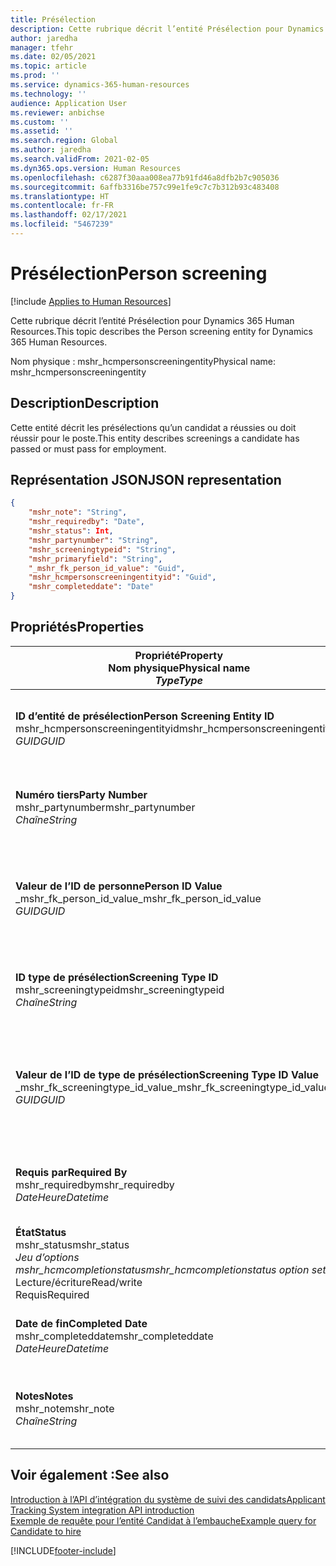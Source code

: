 ```yaml
---
title: Présélection
description: Cette rubrique décrit l’entité Présélection pour Dynamics 365 Human Resources.
author: jaredha
manager: tfehr
ms.date: 02/05/2021
ms.topic: article
ms.prod: ''
ms.service: dynamics-365-human-resources
ms.technology: ''
audience: Application User
ms.reviewer: anbichse
ms.custom: ''
ms.assetid: ''
ms.search.region: Global
ms.author: jaredha
ms.search.validFrom: 2021-02-05
ms.dyn365.ops.version: Human Resources
ms.openlocfilehash: c6287f30aaa008ea77b91fd46a8dfb2b7c905036
ms.sourcegitcommit: 6affb3316be757c99e1fe9c7c7b312b93c483408
ms.translationtype: HT
ms.contentlocale: fr-FR
ms.lasthandoff: 02/17/2021
ms.locfileid: "5467239"
---
```

# <a name="person-screening"></a><span data-ttu-id="d35d4-103">Présélection</span><span class="sxs-lookup"><span data-stu-id="d35d4-103">Person screening</span></span>

[!include [Applies to Human Resources](../includes/applies-to-hr.md)]

<span data-ttu-id="d35d4-104">Cette rubrique décrit l’entité Présélection pour Dynamics 365 Human Resources.</span><span class="sxs-lookup"><span data-stu-id="d35d4-104">This topic describes the Person screening entity for Dynamics 365 Human Resources.</span></span>

<span data-ttu-id="d35d4-105">Nom physique : mshr_hcmpersonscreeningentity</span><span class="sxs-lookup"><span data-stu-id="d35d4-105">Physical name: mshr_hcmpersonscreeningentity</span></span>

## <a name="description"></a><span data-ttu-id="d35d4-106">Description</span><span class="sxs-lookup"><span data-stu-id="d35d4-106">Description</span></span>

<span data-ttu-id="d35d4-107">Cette entité décrit les présélections qu’un candidat a réussies ou doit réussir pour le poste.</span><span class="sxs-lookup"><span data-stu-id="d35d4-107">This entity describes screenings a candidate has passed or must pass for employment.</span></span>

## <a name="json-representation"></a><span data-ttu-id="d35d4-108">Représentation JSON</span><span class="sxs-lookup"><span data-stu-id="d35d4-108">JSON representation</span></span>

```json
{
    "mshr_note": "String",
    "mshr_requiredby": "Date",
    "mshr_status": Int,
    "mshr_partynumber": "String",
    "mshr_screeningtypeid": "String",
    "mshr_primaryfield": "String",
    "_mshr_fk_person_id_value": "Guid",
    "mshr_hcmpersonscreeningentityid": "Guid",
    "mshr_completeddate": "Date"
}
```

## <a name="properties"></a><span data-ttu-id="d35d4-109">Propriétés</span><span class="sxs-lookup"><span data-stu-id="d35d4-109">Properties</span></span>

| <span data-ttu-id="d35d4-110">Propriété</span><span class="sxs-lookup"><span data-stu-id="d35d4-110">Property</span></span><br><span data-ttu-id="d35d4-111">**Nom physique**</span><span class="sxs-lookup"><span data-stu-id="d35d4-111">**Physical name**</span></span><br><span data-ttu-id="d35d4-112">**_Type_**</span><span class="sxs-lookup"><span data-stu-id="d35d4-112">**_Type_**</span></span> | <span data-ttu-id="d35d4-113">Cas d’emploi</span><span class="sxs-lookup"><span data-stu-id="d35d4-113">Use</span></span> | <span data-ttu-id="d35d4-114">Description</span><span class="sxs-lookup"><span data-stu-id="d35d4-114">Description</span></span> |
| --- | --- | --- |
| <span data-ttu-id="d35d4-115">**ID d’entité de présélection**</span><span class="sxs-lookup"><span data-stu-id="d35d4-115">**Person Screening Entity ID**</span></span><br><span data-ttu-id="d35d4-116">mshr_hcmpersonscreeningentityid</span><span class="sxs-lookup"><span data-stu-id="d35d4-116">mshr_hcmpersonscreeningentityid</span></span><br><span data-ttu-id="d35d4-117">*GUID*</span><span class="sxs-lookup"><span data-stu-id="d35d4-117">*GUID*</span></span> | <span data-ttu-id="d35d4-118">Lecture seule</span><span class="sxs-lookup"><span data-stu-id="d35d4-118">Read-only</span></span><br><span data-ttu-id="d35d4-119">Requis</span><span class="sxs-lookup"><span data-stu-id="d35d4-119">Required</span></span><br><span data-ttu-id="d35d4-120">Généré par le système</span><span class="sxs-lookup"><span data-stu-id="d35d4-120">System-generated</span></span> | <span data-ttu-id="d35d4-121">Identificateur principal unique pour le dossier de présélection.</span><span class="sxs-lookup"><span data-stu-id="d35d4-121">Unique primary identifier for the person screening record.</span></span> |
| <span data-ttu-id="d35d4-122">**Numéro tiers**</span><span class="sxs-lookup"><span data-stu-id="d35d4-122">**Party Number**</span></span><br><span data-ttu-id="d35d4-123">mshr_partynumber</span><span class="sxs-lookup"><span data-stu-id="d35d4-123">mshr_partynumber</span></span><br><span data-ttu-id="d35d4-124">*Chaîne*</span><span class="sxs-lookup"><span data-stu-id="d35d4-124">*String*</span></span> | <span data-ttu-id="d35d4-125">Lecture/écriture</span><span class="sxs-lookup"><span data-stu-id="d35d4-125">Read/write</span></span><br><span data-ttu-id="d35d4-126">Requis</span><span class="sxs-lookup"><span data-stu-id="d35d4-126">Required</span></span> | <span data-ttu-id="d35d4-127">Le numéro tiers (personne) associé au candidat.</span><span class="sxs-lookup"><span data-stu-id="d35d4-127">The party (person) number associated with the candidate.</span></span> |
| <span data-ttu-id="d35d4-128">**Valeur de l’ID de personne**</span><span class="sxs-lookup"><span data-stu-id="d35d4-128">**Person ID Value**</span></span><br><span data-ttu-id="d35d4-129">_mshr_fk_person_id_value</span><span class="sxs-lookup"><span data-stu-id="d35d4-129">_mshr_fk_person_id_value</span></span><br><span data-ttu-id="d35d4-130">*GUID*</span><span class="sxs-lookup"><span data-stu-id="d35d4-130">*GUID*</span></span> | <span data-ttu-id="d35d4-131">Lecture seule</span><span class="sxs-lookup"><span data-stu-id="d35d4-131">Read-only</span></span><br><span data-ttu-id="d35d4-132">Requis</span><span class="sxs-lookup"><span data-stu-id="d35d4-132">Required</span></span><br><span data-ttu-id="d35d4-133">Clé étrangère : mshr_dirpersonentityid de l’entité mshr_dirpersonentity</span><span class="sxs-lookup"><span data-stu-id="d35d4-133">Foreign key: mshr_dirpersonentityid of mshr_dirpersonentity</span></span> | <span data-ttu-id="d35d4-134">Identificateur généré par le système de l’enregistrement de l’entité de tiers (personne).</span><span class="sxs-lookup"><span data-stu-id="d35d4-134">The system-generated identifier of the party (person) entity record.</span></span> |
| <span data-ttu-id="d35d4-135">**ID type de présélection**</span><span class="sxs-lookup"><span data-stu-id="d35d4-135">**Screening Type ID**</span></span><br><span data-ttu-id="d35d4-136">mshr_screeningtypeid</span><span class="sxs-lookup"><span data-stu-id="d35d4-136">mshr_screeningtypeid</span></span><br><span data-ttu-id="d35d4-137">*Chaîne*</span><span class="sxs-lookup"><span data-stu-id="d35d4-137">*String*</span></span> | <span data-ttu-id="d35d4-138">Lecture/écriture</span><span class="sxs-lookup"><span data-stu-id="d35d4-138">Read/write</span></span><br><span data-ttu-id="d35d4-139">Requis</span><span class="sxs-lookup"><span data-stu-id="d35d4-139">Required</span></span><br><span data-ttu-id="d35d4-140">Clé étrangère : ScreeningType</span><span class="sxs-lookup"><span data-stu-id="d35d4-140">Foreign key: ScreeningType</span></span> | <span data-ttu-id="d35d4-141">Identifiant du type de présélection défini dans Human Resources.</span><span class="sxs-lookup"><span data-stu-id="d35d4-141">The identifier of the screening type defined in Human Resources.</span></span> |
| <span data-ttu-id="d35d4-142">**Valeur de l’ID de type de présélection**</span><span class="sxs-lookup"><span data-stu-id="d35d4-142">**Screening Type ID Value**</span></span><br><span data-ttu-id="d35d4-143">_mshr_fk_screeningtype_id_value</span><span class="sxs-lookup"><span data-stu-id="d35d4-143">_mshr_fk_screeningtype_id_value</span></span><br><span data-ttu-id="d35d4-144">*GUID*</span><span class="sxs-lookup"><span data-stu-id="d35d4-144">*GUID*</span></span> | <span data-ttu-id="d35d4-145">Lecture seule</span><span class="sxs-lookup"><span data-stu-id="d35d4-145">Read-only</span></span><br><span data-ttu-id="d35d4-146">Requis</span><span class="sxs-lookup"><span data-stu-id="d35d4-146">Required</span></span><br><span data-ttu-id="d35d4-147">Clé étrangère : mshr_hcmscreeningtypeentityid de l’entité mshr_hcmscreeningtypeentity</span><span class="sxs-lookup"><span data-stu-id="d35d4-147">Foreign key: mshr_hcmscreeningtypeentityid of mshr_hcmscreeningtypeentity</span></span> | <span data-ttu-id="d35d4-148">Identificateur généré par le système pour le dossier du type de présélection de l’entité associée.</span><span class="sxs-lookup"><span data-stu-id="d35d4-148">System-generated identifier for the screening type record in the associated entity.</span></span> |
| <span data-ttu-id="d35d4-149">**Requis par**</span><span class="sxs-lookup"><span data-stu-id="d35d4-149">**Required By**</span></span><br><span data-ttu-id="d35d4-150">mshr_requiredby</span><span class="sxs-lookup"><span data-stu-id="d35d4-150">mshr_requiredby</span></span><br><span data-ttu-id="d35d4-151">*DateHeure*</span><span class="sxs-lookup"><span data-stu-id="d35d4-151">*Datetime*</span></span> | <span data-ttu-id="d35d4-152">Lecture/écriture</span><span class="sxs-lookup"><span data-stu-id="d35d4-152">Read/write</span></span><br><span data-ttu-id="d35d4-153">Facultatif</span><span class="sxs-lookup"><span data-stu-id="d35d4-153">Optional</span></span> | <span data-ttu-id="d35d4-154">Date à laquelle la présélection doit être terminée.</span><span class="sxs-lookup"><span data-stu-id="d35d4-154">The date by which the screening is required to be completed.</span></span> |
| <span data-ttu-id="d35d4-155">**État**</span><span class="sxs-lookup"><span data-stu-id="d35d4-155">**Status**</span></span><br><span data-ttu-id="d35d4-156">mshr_status</span><span class="sxs-lookup"><span data-stu-id="d35d4-156">mshr_status</span></span><br><span data-ttu-id="d35d4-157">*Jeu d’options mshr_hcmcompletionstatus*</span><span class="sxs-lookup"><span data-stu-id="d35d4-157">*mshr_hcmcompletionstatus option set*</span></span><br><span data-ttu-id="d35d4-158">Lecture/écriture</span><span class="sxs-lookup"><span data-stu-id="d35d4-158">Read/write</span></span><br><span data-ttu-id="d35d4-159">Requis</span><span class="sxs-lookup"><span data-stu-id="d35d4-159">Required</span></span> | <span data-ttu-id="d35d4-160">Fournit le statut du candidat pour la présélection.</span><span class="sxs-lookup"><span data-stu-id="d35d4-160">Provides the candidate’s status for the screening.</span></span> |
| <span data-ttu-id="d35d4-161">**Date de fin**</span><span class="sxs-lookup"><span data-stu-id="d35d4-161">**Completed Date**</span></span><br><span data-ttu-id="d35d4-162">mshr_completeddate</span><span class="sxs-lookup"><span data-stu-id="d35d4-162">mshr_completeddate</span></span><br><span data-ttu-id="d35d4-163">*DateHeure*</span><span class="sxs-lookup"><span data-stu-id="d35d4-163">*Datetime*</span></span> | <span data-ttu-id="d35d4-164">Lecture/écriture</span><span class="sxs-lookup"><span data-stu-id="d35d4-164">Read/write</span></span><br><span data-ttu-id="d35d4-165">Facultatif</span><span class="sxs-lookup"><span data-stu-id="d35d4-165">Optional</span></span> | <span data-ttu-id="d35d4-166">Date à laquelle la présélection s’est terminée.</span><span class="sxs-lookup"><span data-stu-id="d35d4-166">The date the screening was completed.</span></span> |
| <span data-ttu-id="d35d4-167">**Notes**</span><span class="sxs-lookup"><span data-stu-id="d35d4-167">**Notes**</span></span><br><span data-ttu-id="d35d4-168">mshr_note</span><span class="sxs-lookup"><span data-stu-id="d35d4-168">mshr_note</span></span><br><span data-ttu-id="d35d4-169">*Chaîne*</span><span class="sxs-lookup"><span data-stu-id="d35d4-169">*String*</span></span> | <span data-ttu-id="d35d4-170">Lecture/écriture</span><span class="sxs-lookup"><span data-stu-id="d35d4-170">Read/write</span></span><br><span data-ttu-id="d35d4-171">Facultatif</span><span class="sxs-lookup"><span data-stu-id="d35d4-171">Optional</span></span> | <span data-ttu-id="d35d4-172">Notes à l’intention des recruteurs et des responsables du recrutement.</span><span class="sxs-lookup"><span data-stu-id="d35d4-172">Notes for use by hiring managers and recruiters.</span></span> |

## <a name="see-also"></a><span data-ttu-id="d35d4-173">Voir également :</span><span class="sxs-lookup"><span data-stu-id="d35d4-173">See also</span></span>

[<span data-ttu-id="d35d4-174">Introduction à l’API d’intégration du système de suivi des candidats</span><span class="sxs-lookup"><span data-stu-id="d35d4-174">Applicant Tracking System integration API introduction</span></span>](hr-admin-integration-ats-api-introduction.md)<br>
[<span data-ttu-id="d35d4-175">Exemple de requête pour l’entité Candidat à l’embauche</span><span class="sxs-lookup"><span data-stu-id="d35d4-175">Example query for Candidate to hire</span></span>](hr-admin-integration-ats-api-candidate-to-hire-example-query.md)



[!INCLUDE[footer-include](../includes/footer-banner.md)]
